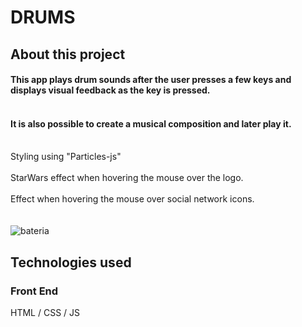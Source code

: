 # DRUMS

## About this project

  #### This app plays drum sounds after the user presses a few keys and displays visual feedback as the key is pressed.</br></br>
  #### It is also possible to create a musical composition and later play it.</br></br>
  Styling using "Particles-js"</br></br>
  StarWars effect when hovering the mouse over the logo.</br></br>
  Effect when hovering the mouse over social network icons.</br></br></br>
 ![bateria](https://user-images.githubusercontent.com/38622239/205463815-6ec3129b-409a-45a3-b348-c1c8da31b602.png)

## Technologies used

### Front End

HTML / CSS / JS
